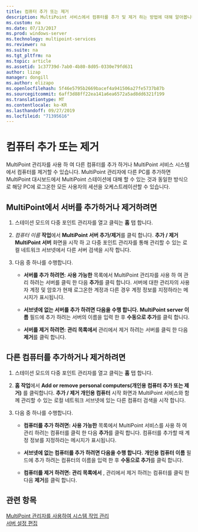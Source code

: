 ```yaml
---
title: 컴퓨터 추가 또는 제거
description: MultiPoint 서비스에서 컴퓨터를 추가 및 제거 하는 방법에 대해 알아봅니다.
ms.custom: na
ms.date: 07/13/2017
ms.prod: windows-server
ms.technology: multipoint-services
ms.reviewer: na
ms.suite: na
ms.tgt_pltfrm: na
ms.topic: article
ms.assetid: 1c37739d-7ab0-4b80-8d05-0330e79fd631
author: lizap
manager: dongill
ms.author: elizapo
ms.openlocfilehash: 5f46e5795b2669bacef4a941506a27fe5737b87b
ms.sourcegitcommit: 6aff3d88ff22ea141a6ea6572a5ad8dd6321f199
ms.translationtype: MT
ms.contentlocale: ko-KR
ms.lasthandoff: 09/27/2019
ms.locfileid: "71395616"
---
```

# <a name="add-or-remove-computers"></a>컴퓨터 추가 또는 제거
MultiPoint 관리자를 사용 하 여 다른 컴퓨터를 추가 하거나 MultiPoint 서비스 시스템에서 컴퓨터를 제거할 수 있습니다. MultiPoint 관리자에 다른 PC를 추가하면 MultiPoint 대시보드에서 MultiPoint 스테이션에 대해 할 수 있는 것과 동일한 방식으로 해당 PC에 로그온한 모든 사용자의 세션을 오케스트레이션할 수 있습니다.  
  
## <a name="to-add-or-remove-servers-in-multipoint"></a>MultiPoint에서 서버를 추가하거나 제거하려면  
  
1.  스테이션 모드의 다중 포인트 관리자를 열고 클릭는 **홈** 탭 합니다.  
  
2.  *컴퓨터 이름* **작업**에서 **MultiPoint 서버 추가/제거**를 클릭 합니다. **추가 / 제거 MultiPoint 서버** 화면을 시작 하 고 다중 포인트 관리자를 통해 관리할 수 있는 로컬 네트워크 서브넷에서 다른 서버 검색을 시작 합니다.  
  
3.  다음 중 하나를 수행합니다.  
  
    -   **서버를 추가 하려면:** **사용 가능한** 목록에서 MultiPoint 관리자를 사용 하 여 관리 하려는 서버를 클릭 한 다음 **추가**를 클릭 합니다. 서버에 대한 관리자의 사용자 계정 및 암호가 현재 로그온한 계정과 다른 경우 계정 정보를 지정하라는 메시지가 표시됩니다.  
  
    -   **서브넷에 없는 서버를 추가 하려면 다음을 수행 합니다.** **MultiPoint server 이름** 필드에 추가 하려는 서버의 이름을 입력 한 후 **수동으로 추가**를 클릭 합니다.  
  
    -   **서버를 제거 하려면:** **관리 목록에서** 관리에서 제거 하려는 서버를 클릭 한 다음 **제거**를 클릭 합니다.  
  
## <a name="to-add-or-remove-other-computers"></a>다른 컴퓨터를 추가하거나 제거하려면  
  
1.  스테이션 모드의 다중 포인트 관리자를 열고 클릭는 **홈** 탭 합니다.  
  
2.  **홈 작업**에서 **Add or remove personal computers(개인용 컴퓨터 추가 또는 제거)** 를 클릭합니다. **추가 / 제거 개인용 컴퓨터** 시작 화면과 MultiPoint 서비스와 함께 관리할 수 있는 로컬 네트워크 서브넷에 있는 다른 컴퓨터 검색을 시작 합니다.  
  
3.  다음 중 하나를 수행합니다.  
  
    -   **컴퓨터를 추가 하려면:** **사용 가능한** 목록에서 MultiPoint 서비스를 사용 하 여 관리 하려는 컴퓨터를 클릭 한 다음 **추가**를 클릭 합니다. 컴퓨터를 추가할 때 계정 정보를 지정하라는 메시지가 표시됩니다.  
  
    -   **서브넷에 없는 컴퓨터를 추가 하려면 다음을 수행 합니다.** **개인용 컴퓨터 이름** 필드에 추가 하려는 컴퓨터의 이름을 입력 한 후 **수동으로 추가**를 클릭 합니다.  
  
    -   **컴퓨터를 제거 하려면:** **관리 목록에서** , 관리에서 제거 하려는 컴퓨터를 클릭 한 다음 **제거**를 클릭 합니다.  
  
## <a name="see-also"></a>관련 항목  
[MultiPoint 관리자를 사용하여 시스템 작업 관리](Manage-System-Tasks-Using-MultiPoint-Manager.md)  
[서버 설정 편집](Edit-Server-Settings.md)